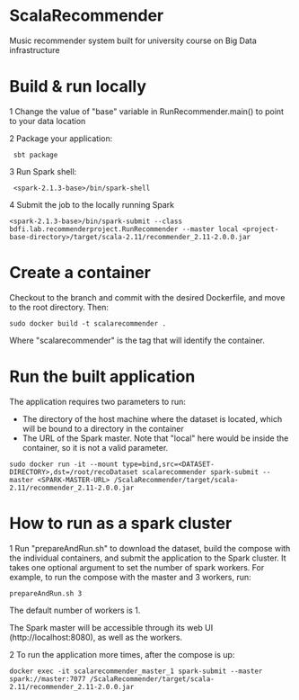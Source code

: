 # ScalaRecommender
Music recommender system built for university course on Big Data infrastructure

# Build & run locally
1 Change the value of "base" variable in RunRecommender.main() to point to your data location

2 Package your application:
```
 sbt package
```
3 Run Spark shell:
```
 <spark-2.1.3-base>/bin/spark-shell 
```
4 Submit the job to the locally running Spark
```
<spark-2.1.3-base>/bin/spark-submit --class bdfi.lab.recommenderproject.RunRecommender --master local <project-base-directory>/target/scala-2.11/recommender_2.11-2.0.0.jar
```

# Create a container
Checkout to the branch and commit with the desired Dockerfile, and move to the root directory. Then:
```
sudo docker build -t scalarecommender .
```
Where "scalarecommender" is the tag that will identify the container.

# Run the built application
The application requires two parameters to run:
* The directory of the host machine where the dataset is located, which will be bound to a directory in the container
* The URL of the Spark master. Note that "local" here would be inside the container, so it is not a valid parameter.
```
sudo docker run -it --mount type=bind,src=<DATASET-DIRECTORY>,dst=/root/recoDataset scalarecommender spark-submit --master <SPARK-MASTER-URL> /ScalaRecommender/target/scala-2.11/recommender_2.11-2.0.0.jar
```

# How to run as a spark cluster

1 Run "prepareAndRun.sh" to download the dataset, build the compose with the individual containers, and submit the application to the Spark cluster.
It takes one optional argument to set the number of spark workers. For example, to run the compose with the master and 3 workers, run:
```
prepareAndRun.sh 3
```
The default number of workers is 1.

The Spark master will be accessible through its web UI (http://localhost:8080), as well as the workers.

2 To run the application more times, after the compose is up:
```
docker exec -it scalarecommender_master_1 spark-submit --master spark://master:7077 /ScalaRecommender/target/scala-2.11/recommender_2.11-2.0.0.jar
```


